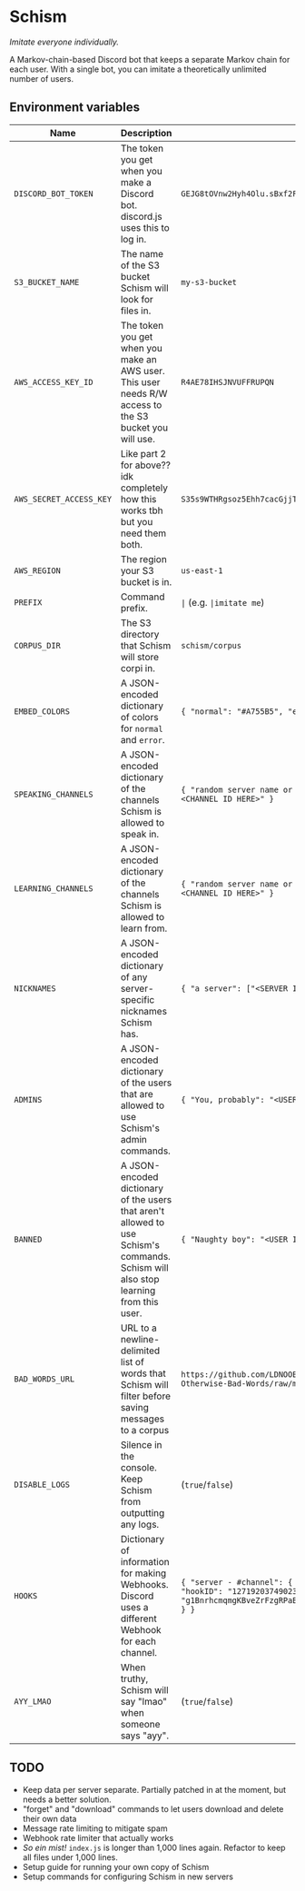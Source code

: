 # Schism
_Imitate everyone individually._

A Markov-chain-based Discord bot that keeps a separate Markov chain for each user. With a single bot, you can imitate a theoretically unlimited number of users.

## Environment variables
| Name | Description | Example | Default |
| --- | --- | --- | --- |
| `DISCORD_BOT_TOKEN` | The token you get when you make a Discord bot. discord.js uses this to log in. | `GEJG8tOVnw2Hyh4Olu.sBxf2FyEaQJ.cMq.lfsLzrSIzMFNf9d3qTqxRrnq` | `undefined` (**Required**) |
| `S3_BUCKET_NAME` | The name of the S3 bucket Schism will look for files in. | `my-s3-bucket` | `undefined` (**Required**) |
| `AWS_ACCESS_KEY_ID` | The token you get when you make an AWS user. This user needs R/W access to the S3 bucket you will use. | `R4AE78IHSJNVUFFRUPQN` | `undefined` (**Required**) |
| `AWS_SECRET_ACCESS_KEY` | Like part 2 for above?? idk completely how this works tbh but you need them both. | `S35s9WTHRgsoz5Ehh7cacGjjToLie7jcdS4vwpFs` | `undefined` (**Required**) |
| `AWS_REGION` | The region your S3 bucket is in. | `us-east-1` | `undefined` (**Required**) |
| `PREFIX` | Command prefix. | `\|` (e.g. `\|imitate me`) | `\|` |
| `CORPUS_DIR` | The S3 directory that Schism will store corpi in. | `schism/corpus` | `undefined` (**Required**) |
| `EMBED_COLORS` | A JSON-encoded dictionary of colors for `normal` and `error`. | `{ "normal": "#A755B5", "error": "#FF3636" }` | `{ "normal": "#A755B5", "error": "#FF3636" }` |
| `SPEAKING_CHANNELS` | A JSON-encoded dictionary of the channels Schism is allowed to speak in. | `{ "random server name or whatever you want - #general": "<CHANNEL ID HERE>" }` | `{}` (**Required**) |
| `LEARNING_CHANNELS` | A JSON-encoded dictionary of the channels Schism is allowed to learn from. | `{ "random server name or whatever you want - #general": "<CHANNEL ID HERE>" }` | `{}` (**Required**) |
| `NICKNAMES` | A JSON-encoded dictionary of any server-specific nicknames Schism has. | `{ "a server": ["<SERVER ID HERE>", "Schismn't"] }` | `{}` (Optional) |
| `ADMINS` | A JSON-encoded dictionary of the users that are allowed to use Schism's admin commands. | `{ "You, probably": "<USER ID HERE>" }` | `{}` (Recommended, but optional) |
| `BANNED` | A JSON-encoded dictionary of the users that aren't allowed to use Schism's commands. Schism will also stop learning from this user. | `{ "Naughty boy": "<USER ID HERE>" }` | `{}` (Optional) |
| `BAD_WORDS_URL` | URL to a newline-delimited list of words that Schism will filter before saving messages to a corpus | `https://github.com/LDNOOBW/List-of-Dirty-Naughty-Obscene-and-Otherwise-Bad-Words/raw/master/en` | `undefined` (Optional) |
| `DISABLE_LOGS` | Silence in the console. Keep Schism from outputting any logs. | (`true`/`false`) | `false` (Schism will log stuff like normal) |
| `HOOKS` | Dictionary of information for making Webhooks. Discord uses a different Webhook for each channel. | `{ "server - #channel": { "channelID": "7219805712958755", "hookID": "12719203749023570", "token": "g1BnrhcmqmgKBveZrFzgRPaB8SBGET0m.3tX0U2.C5e8xwjQshTO7dzayXQ" } }` | `{}` (**Required**) |
| `AYY_LMAO` | When truthy, Schism will say "lmao" when someone says "ayy". | (`true`/`false`) | `false` |


## TODO
- Keep data per server separate. Partially patched in at the moment, but needs a better solution.
- "forget" and "download" commands to let users download and delete their own data
- Message rate limiting to mitigate spam
- Webhook rate limiter that actually works
- _So ein mist!_ `index.js` is longer than 1,000 lines again. Refactor to keep all files under 1,000 lines.
- Setup guide for running your own copy of Schism
- Setup commands for configuring Schism in new servers
